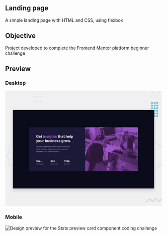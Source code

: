 ## Landing page
A simple landing page with HTML and CSS, using flexbox

## Objective
Project developed to complete the Frontend Mentor platform beginner challenge

## Preview
### Desktop
![Design preview for the Stats preview card component coding challenge](./design/desktop-preview.jpg)

### Mobile
![Design preview for the Stats preview card component coding challenge](./design/mobile-preview.jpg)
